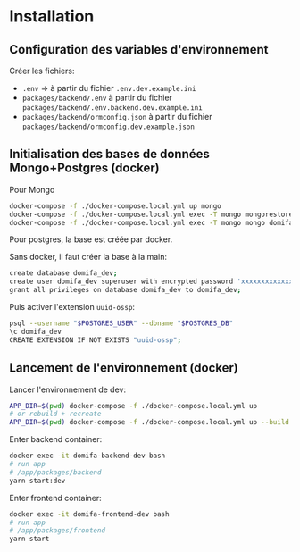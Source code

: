 # Installation

## Configuration des variables d'environnement

Créer les fichiers:

- `.env` =>  à partir du fichier `.env.dev.example.ini`
- `packages/backend/.env` à partir du fichier `packages/backend/.env.backend.dev.example.ini`
- `packages/backend/ormconfig.json` à partir du fichier `packages/backend/ormconfig.dev.example.json`

## Initialisation des bases de données Mongo+Postgres (docker)

Pour Mongo

```sh
docker-compose -f ./docker-compose.local.yml up mongo
docker-compose -f ./docker-compose.local.yml exec -T mongo mongorestore --gzip --archive < dump_tests.mongo.gz
docker-compose -f ./docker-compose.local.yml exec -T mongo mongo domifa_tests --eval "db.createUser({user:'travis', pwd:'test', roles:[{role:'readWrite', db:'domifa_tests'}] });"
```

Pour postgres, la base est créée par docker.

Sans docker, il faut créer la base à la main:

```bash
create database domifa_dev;
create user domifa_dev superuser with encrypted password 'xxxxxxxxxxxxxxxxxxxxxxxxxx';
grant all privileges on database domifa_dev to domifa_dev;
```

Puis activer l'extension `uuid-ossp`:

```bash
psql --username "$POSTGRES_USER" --dbname "$POSTGRES_DB"
\c domifa_dev
CREATE EXTENSION IF NOT EXISTS "uuid-ossp";
```

## Lancement de l'environnement (docker)

Lancer l'environnement de dev:

```bash
APP_DIR=$(pwd) docker-compose -f ./docker-compose.local.yml up
# or rebuild + recreate
APP_DIR=$(pwd) docker-compose -f ./docker-compose.local.yml up --build --force-recreate
```

Enter backend container:

```sh
docker exec -it domifa-backend-dev bash
# run app
# /app/packages/backend
yarn start:dev
```

Enter frontend container:

```sh
docker exec -it domifa-frontend-dev bash
# run app
# /app/packages/frontend
yarn start
```
